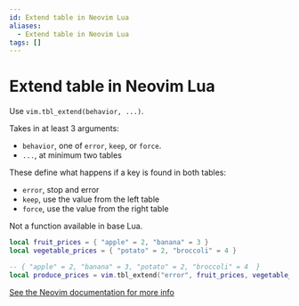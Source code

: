 ```yaml
---
id: Extend table in Neovim Lua
aliases:
  - Extend table in Neovim Lua
tags: []
---
```


# Extend table in Neovim Lua

Use `vim.tbl_extend(behavior, ...)`.

Takes in at least 3 arguments:
- `behavior`, one of `error`, `keep`, or `force`.
- `...`, at minimum two tables

These define what happens if a key is found in both tables:
- `error`, stop and error
- `keep`, use the value from the left table
- `force`, use the value from the right table

Not a function available in base Lua.

```lua
local fruit_prices = { "apple" = 2, "banana" = 3 }
local vegetable_prices = { "potato" = 2, "broccoli" = 4 }

-- { "apple" = 2, "banana" = 3, "potato" = 2, "broccoli" = 4  }
local produce_prices = vim.tbl_extend("error", fruit_prices, vegetable_prices)
```

[See the Neovim documentation for more info](https://neovim.io/doc/user/lua.html#vim.tbl_extend())

